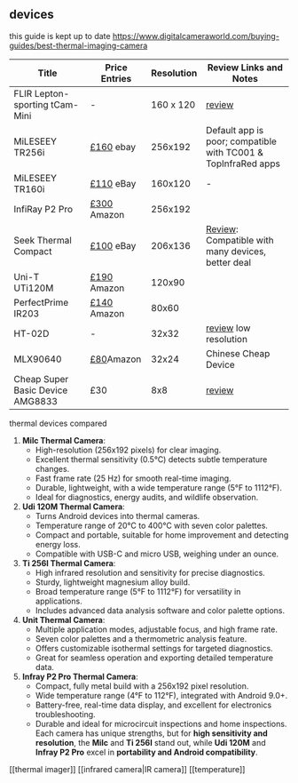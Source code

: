 
## devices

this guide is kept up to date https://www.digitalcameraworld.com/buying-guides/best-thermal-imaging-camera


| Title                            | Price Entries                                         | Resolution | Review Links and Notes                                                                                                    |
| -------------------------------- | ----------------------------------------------------- | ---------- | ------------------------------------------------------------------------------------------------------------------------- |
| FLIR Lepton-sporting tCam-Mini   | -                                                     | 160 x 120  | [review](https://hackaday.com/2021/07/27/hand-on-review-tcam-mini-wifi-thermal-imager/)                                   |
| MiLESEEY TR256i                  | [£160](https://www.ebay.co.uk/itm/204658515480) ebay  | 256x192    | Default app is poor; compatible with TC001 & TopInfraRed apps                                                             |
| MiLESEEY TR160i                  | [£110](https://www.ebay.co.uk/itm/204880907715) eBay  | 160x120    | -                                                                                                                         |
| InfiRay P2 Pro                   | [£300](https://www.amazon.co.uk/dp/B0C459C2H7) Amazon | 256x192    |                                                                                                                           |
| Seek Thermal Compact             | [£100](https://www.ebay.co.uk/itm/267026206228) eBay  | 206x136    | [Review](https://shkspr.mobi/blog/2021/10/gadget-review-seek-infrared-camera/): Compatible with many devices, better deal |
| Uni-T UTi120M                    | [£190](https://www.amazon.co.uk/dp/B0C3ZZQTYJ) Amazon | 120x90     |                                                                                                                           |
| PerfectPrime IR203               | [£140](https://www.amazon.co.uk/dp/B094S3N7GF) Amazon | 80x60      |                                                                                                                           |
| HT-02D                           | -                                                     | 32x32      | [review](https://lygte-info.dk/review/Equipment%20Thermal%20Imaging%20Camera%20HT-02D%20UK.html) low resolution           |
| MLX90640                         | [£80](https://www.amazon.co.uk/dp/B0BR3X5GX4)Amazon   | 32x24      | Chinese Cheap Device                                                                                                      |
| Cheap Super Basic Device AMG8833 | £30                                                   | 8x8        | [review](https://hackaday.com/2021/08/12/review-mini-amg8833-thermal-camera/)                                             |

thermal devices compared
1. **Milc Thermal Camera**:
    - High-resolution (256x192 pixels) for clear imaging.
    - Excellent thermal sensitivity (0.5°C) detects subtle temperature changes.
    - Fast frame rate (25 Hz) for smooth real-time imaging.
    - Durable, lightweight, with a wide temperature range (5°F to 1112°F).
    - Ideal for diagnostics, energy audits, and wildlife observation.
2. **Udi 120M Thermal Camera**:
    - Turns Android devices into thermal cameras.
    - Temperature range of 20°C to 400°C with seven color palettes.
    - Compact and portable, suitable for home improvement and detecting energy loss.
    - Compatible with USB-C and micro USB, weighing under an ounce.
3. **Ti 256I Thermal Camera**:
    - High infrared resolution and sensitivity for precise diagnostics.
    - Sturdy, lightweight magnesium alloy build.
    - Broad temperature range (5°F to 1112°F) for versatility in applications.
    - Includes advanced data analysis software and color palette options.
4. **Unit Thermal Camera**:
    - Multiple application modes, adjustable focus, and high frame rate.
    - Seven color palettes and a thermometric analysis feature.
    - Offers customizable isothermal settings for targeted diagnostics.
    - Great for seamless operation and exporting detailed temperature data.
5. **Infray P2 Pro Thermal Camera**:
    - Compact, fully metal build with a 256x192 pixel resolution.
    - Wide temperature range (4°F to 112°F), integrated with Android 9.0+.
    - Battery-free, real-time data display, and excellent for electronics troubleshooting.
    - Durable and ideal for microcircuit inspections and home inspections.
Each camera has unique strengths, but for **high sensitivity and resolution**, the **Milc** and **Ti 256I** stand out, while **Udi 120M** and **Infray P2 Pro** excel in **portability and Android compatibility**.

[[thermal imager]]
[[infrared camera|IR camera]]
[[temperature]]
